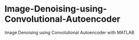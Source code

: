 # Image-Denoising-using-Convolutional-Autoencoder
Image Denoising using Convolutional Autoencoder with MATLAB
